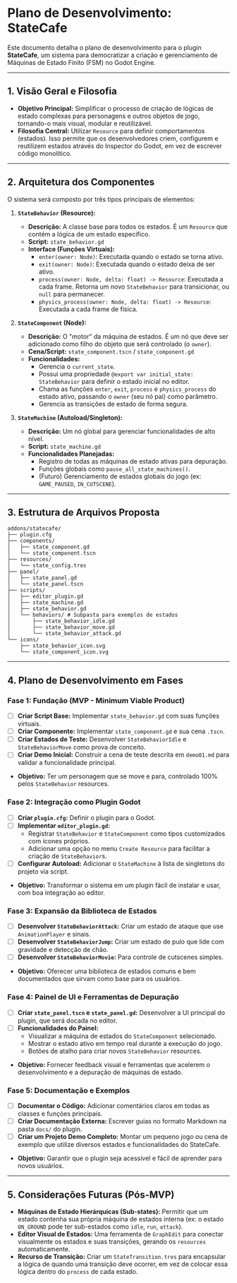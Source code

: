 # Plano de Desenvolvimento: StateCafe

Este documento detalha o plano de desenvolvimento para o plugin **StateCafe**, um sistema para democratizar a criação e gerenciamento de Máquinas de Estado Finito (FSM) no Godot Engine.

---

## 1. Visão Geral e Filosofia

-   **Objetivo Principal:** Simplificar o processo de criação de lógicas de estado complexas para personagens e outros objetos de jogo, tornando-o mais visual, modular e reutilizável.
-   **Filosofia Central:** Utilizar `Resource` para definir comportamentos (estados). Isso permite que os desenvolvedores criem, configurem e reutilizem estados através do Inspector do Godot, em vez de escrever código monolítico.

---

## 2. Arquitetura dos Componentes

O sistema será composto por três tipos principais de elementos:

1.  **`StateBehavior` (Resource):**
    -   **Descrição:** A classe base para todos os estados. É um `Resource` que contém a lógica de um estado específico.
    -   **Script:** `state_behavior.gd`
    -   **Interface (Funções Virtuais):**
        -   `enter(owner: Node)`: Executada quando o estado se torna ativo.
        -   `exit(owner: Node)`: Executada quando o estado deixa de ser ativo.
        -   `process(owner: Node, delta: float) -> Resource`: Executada a cada frame. Retorna um novo `StateBehavior` para transicionar, ou `null` para permanecer.
        -   `physics_process(owner: Node, delta: float) -> Resource`: Executada a cada frame de física.

2.  **`StateComponent` (Node):**
    -   **Descrição:** O "motor" da máquina de estados. É um nó que deve ser adicionado como filho do objeto que será controlado (o `owner`).
    -   **Cena/Script:** `state_component.tscn` / `state_component.gd`
    -   **Funcionalidades:**
        -   Gerencia o `current_state`.
        -   Possui uma propriedade `@export var initial_state: StateBehavior` para definir o estado inicial no editor.
        -   Chama as funções `enter`, `exit`, `process` e `physics_process` do estado ativo, passando o `owner` (seu nó pai) como parâmetro.
        -   Gerencia as transições de estado de forma segura.

3.  **`StateMachine` (Autoload/Singleton):**
    -   **Descrição:** Um nó global para gerenciar funcionalidades de alto nível.
    -   **Script:** `state_machine.gd`
    -   **Funcionalidades Planejadas:**
        -   Registro de todas as máquinas de estado ativas para depuração.
        -   Funções globais como `pause_all_state_machines()`.
        -   (Futuro) Gerenciamento de estados globais do jogo (ex: `GAME_PAUSED`, `IN_CUTSCENE`).

---

## 3. Estrutura de Arquivos Proposta

```
addons/statecafe/
├── plugin.cfg
├── components/
│   ├── state_component.gd
│   └── state_component.tscn
├── resources/
│   └── state_config.tres
├── panel/
│   ├── state_panel.gd
│   └── state_panel.tscn
├── scripts/
│   ├── editor_plugin.gd
│   ├── state_machine.gd
│   ├── state_behavior.gd
│   └── behaviors/ # Subpasta para exemplos de estados
│       ├── state_behavior_idle.gd
│       ├── state_behavior_move.gd
│       └── state_behavior_attack.gd
└── icons/
    ├── state_behavior_icon.svg
    └── state_component_icon.svg
```

---

## 4. Plano de Desenvolvimento em Fases

### Fase 1: Fundação (MVP - Minimum Viable Product)

-   [ ] **Criar Script Base:** Implementar `state_behavior.gd` com suas funções virtuais.
-   [ ] **Criar Componente:** Implementar `state_component.gd` e sua cena `.tscn`.
-   [ ] **Criar Estados de Teste:** Desenvolver `StateBehaviorIdle` e `StateBehaviorMove` como prova de conceito.
-   [ ] **Criar Demo Inicial:** Construir a cena de teste descrita em `demo01.md` para validar a funcionalidade principal.
-   **Objetivo:** Ter um personagem que se move e para, controlado 100% pelos `StateBehavior` resources.

### Fase 2: Integração como Plugin Godot

-   [ ] **Criar `plugin.cfg`:** Definir o plugin para o Godot.
-   [ ] **Implementar `editor_plugin.gd`:**
    -   Registrar `StateBehavior` e `StateComponent` como tipos customizados com ícones próprios.
    -   Adicionar uma opção no menu `Create Resource` para facilitar a criação de `StateBehavior`s.
-   [ ] **Configurar Autoload:** Adicionar o `StateMachine` à lista de singletons do projeto via script.
-   **Objetivo:** Transformar o sistema em um plugin fácil de instalar e usar, com boa integração ao editor.

### Fase 3: Expansão da Biblioteca de Estados

-   [ ] **Desenvolver `StateBehaviorAttack`:** Criar um estado de ataque que use `AnimationPlayer` e sinais.
-   [ ] **Desenvolver `StateBehaviorJump`:** Criar um estado de pulo que lide com gravidade e detecção de chão.
-   [ ] **Desenvolver `StateBehaviorMovie`:** Para controle de cutscenes simples.
-   **Objetivo:** Oferecer uma biblioteca de estados comuns e bem documentados que sirvam como base para os usuários.

### Fase 4: Painel de UI e Ferramentas de Depuração

-   [ ] **Criar `state_panel.tscn` e `state_panel.gd`:** Desenvolver a UI principal do plugin, que será docada no editor.
-   [ ] **Funcionalidades do Painel:**
    -   Visualizar a máquina de estados do `StateComponent` selecionado.
    -   Mostrar o estado ativo em tempo real durante a execução do jogo.
    -   Botões de atalho para criar novos `StateBehavior` resources.
-   **Objetivo:** Fornecer feedback visual e ferramentas que acelerem o desenvolvimento e a depuração de máquinas de estado.

### Fase 5: Documentação e Exemplos

-   [ ] **Documentar o Código:** Adicionar comentários claros em todas as classes e funções principais.
-   [ ] **Criar Documentação Externa:** Escrever guias no formato Markdown na pasta `docs/` do plugin.
-   [ ] **Criar um Projeto Demo Completo:** Montar um pequeno jogo ou cena de exemplo que utilize diversos estados e funcionalidades do StateCafe.
-   **Objetivo:** Garantir que o plugin seja acessível e fácil de aprender para novos usuários.

---

## 5. Considerações Futuras (Pós-MVP)

-   **Máquinas de Estado Hierárquicas (Sub-states):** Permitir que um estado contenha sua própria máquina de estados interna (ex: o estado `ON_GROUND` pode ter sub-estados como `idle`, `run`, `attack`).
-   **Editor Visual de Estados:** Uma ferramenta de `GraphEdit` para conectar visualmente os estados e suas transições, gerando os `resources` automaticamente.
-   **Recurso de Transição:** Criar um `StateTransition.tres` para encapsular a lógica de quando uma transição deve ocorrer, em vez de colocar essa lógica dentro do `process` de cada estado.

